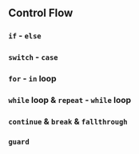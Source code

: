 ## Control Flow
### `if` - `else`

### `switch` - `case`

### `for` - `in` loop

### `while` loop & `repeat` - `while` loop

### `continue` & `break` & `fallthrough`

### `guard`


### 





